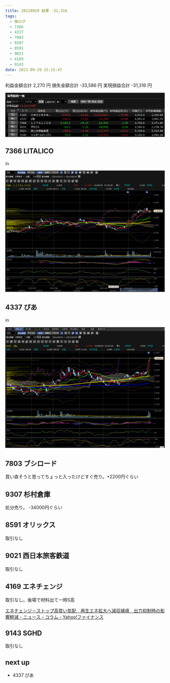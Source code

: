 ```yaml
---
title: 20210929 結果 -31,316
tags:
  - 株ログ
  - 7366
  - 4337
  - 7803
  - 9307
  - 8591
  - 9021
  - 4169
  - 9143
date: 2021-09-29 15:15:47
---
```


利益金額合計 2,270 円
損失金額合計 -33,586 円
実現損益合計 -31,316 円

![i](/kab/img/20210929000.png)

## 7366 LITALICO

in

![i](/kab/img/20210929001.png)

## 4337 ぴあ

in

![i](/kab/img/20210929002.png)

## 7803 ブシロード

買い直そうと思ってちょっと入ったけどすぐ売り。+2200円ぐらい

## 9307 杉村倉庫

処分売り。 -34000円ぐらい

## 8591 オリックス

取引なし

## 9021 西日本旅客鉄道

取引なし

## 4169 エネチェンジ

取引なし。後場で材料出て一時S高

[エネチェンジ－ストップ高買い気配　再生エネ拡大へ減収補填　出力抑制時の影響軽減 - ニュース・コラム - Yahoo!ファイナンス](https://finance.yahoo.co.jp/news/detail/20210929-10000061-dzh-stocks)

## 9143 SGHD

取引なし

## next up

- 4337 ぴあ
